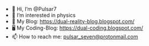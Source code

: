 - 👋 Hi, I’m @Pulsar7
- 👀 I’m interested in physics
- 📡 My Blog: https://dual-reality-blog.blogspot.com/
- 🖥️ My Coding-Blog: https://dual-coding.blogspot.com/
- 📫 How to reach me: pulsar_seven@protonmail.com

<!---
Pulsar7/Pulsar7 is a ✨ special ✨ repository because its `README.md` (this file) appears on your GitHub profile.
You can click the Preview link to take a look at your changes.
--->
